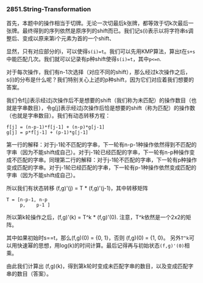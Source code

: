 ### 2851.String-Transformation

首先，本题中的操作相当于切牌。无论一次切最后k张牌，都等效于切k次最后一张牌。最终得到的序列依然是原序列的shift而已。我们记s(i)表示以将字符串s调整后、变成以原来第i个元素为首的一个shift、

显然，只有对应部分的i，可以使得`s(i)=t`。我们可以先用KMP算法，算出t在`s+s`中能匹配几次。我们就可以记录有p种shift使得`s(i)=t`，其中`p<=n`.

对于每次操作，我们有n-1次选择（对应不同的shift），那么经过k次操作之后，s(i)的分布是什么呢？我们特别关心上述的p种shift，因为它们对应着我们想要的答案。

我们令f[j]表示经过j次操作后不是想要的shift（我们称为未匹配）的操作数目（也就是字串数目），令g[j]表示经过j次操作后恰是想要的shift（称为匹配）的操作数（也就是字串数目）。我们有动态转移方程：
```
f[j] = (n-p-1)*f[j-1] + (n-p)*g[j-1]
g[j] = p*f[j-1] + (p-1)*g[j-1]
```
第一行的解释：对于j-1轮不匹配的字串，下一轮有n-p-1种操作依然得到不匹配的字串（因为不能shift成自己）。对于j-1轮已经匹配的字串，下一轮有n-p种操作变成不匹配的字串。同理第二行的解释：对于j-1轮不匹配的字串，下一轮有p种操作变成匹配的字串。对于j-1轮已经匹配的字串，下一轮有p-1种操作依然变成匹配的字串（因为不能shift成自己）。

所以我们有状态转移 (f,g)'(j)  = T * (f,g)'(j-1)，其中转移矩阵
```
T = [n-p-1, n-p
     p,    p-1 ]
```
所以第k轮操作之后，(f,g)'(k)  = T^k * (f,g)'(0). 注意，T^k依然是一个2x2的矩阵。

其中如果初始时s==t，那么(f,g)(0) = {0, 1}，否则 (f,g)(0) = {1, 0}。 另外`T^k`可以用快速幂的思想，用log(k)的时间计算。最后记得再与初始状态`(f,g)'(0)`相乘。

由此我们计算出 (f,g)(k)，得到第k轮时变成未匹配字串的数目，以及变成匹配字串的数目（答案）。

